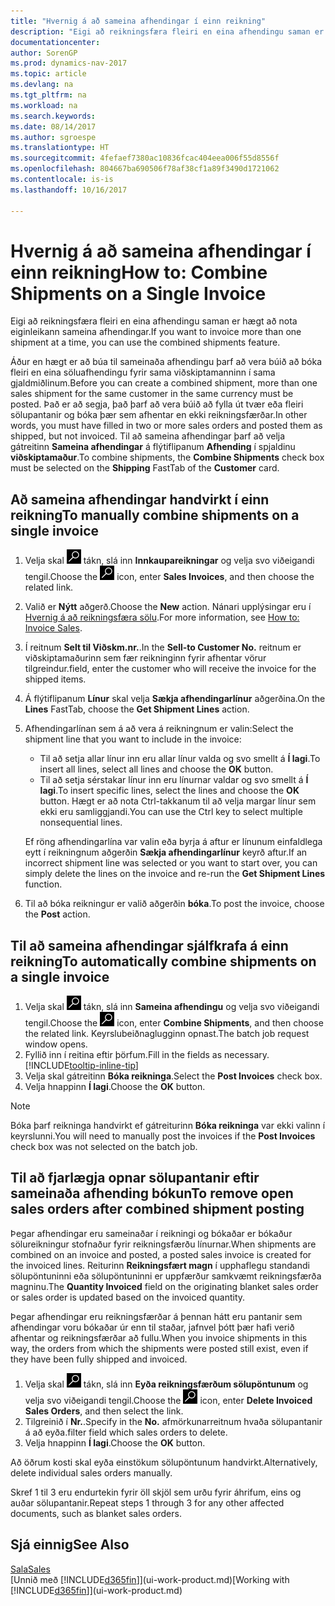 ```yaml
---
title: "Hvernig á að sameina afhendingar í einn reikning"
description: "Eigi að reikningsfæra fleiri en eina afhendingu saman er hægt að nota eiginleikann sameina afhendingar."
documentationcenter: 
author: SorenGP
ms.prod: dynamics-nav-2017
ms.topic: article
ms.devlang: na
ms.tgt_pltfrm: na
ms.workload: na
ms.search.keywords: 
ms.date: 08/14/2017
ms.author: sgroespe
ms.translationtype: HT
ms.sourcegitcommit: 4fefaef7380ac10836fcac404eea006f55d8556f
ms.openlocfilehash: 804667ba690506f78af38cf1a89f3490d1721062
ms.contentlocale: is-is
ms.lasthandoff: 10/16/2017

---
```

# <a name="how-to-combine-shipments-on-a-single-invoice"></a><span data-ttu-id="a0290-103">Hvernig á að sameina afhendingar í einn reikning</span><span class="sxs-lookup"><span data-stu-id="a0290-103">How to: Combine Shipments on a Single Invoice</span></span>
<span data-ttu-id="a0290-104">Eigi að reikningsfæra fleiri en eina afhendingu saman er hægt að nota eiginleikann sameina afhendingar.</span><span class="sxs-lookup"><span data-stu-id="a0290-104">If you want to invoice more than one shipment at a time, you can use the combined shipments feature.</span></span>  

 <span data-ttu-id="a0290-105">Áður en hægt er að búa til sameinaða afhendingu þarf að vera búið að bóka fleiri en eina söluafhendingu fyrir sama viðskiptamanninn í sama gjaldmiðlinum.</span><span class="sxs-lookup"><span data-stu-id="a0290-105">Before you can create a combined shipment, more than one sales shipment for the same customer in the same currency must be posted.</span></span> <span data-ttu-id="a0290-106">Það er að segja, það þarf að vera búið að fylla út tvær eða fleiri sölupantanir og bóka þær sem afhentar en ekki reikningsfærðar.</span><span class="sxs-lookup"><span data-stu-id="a0290-106">In other words, you must have filled in two or more sales orders and posted them as shipped, but not invoiced.</span></span> <span data-ttu-id="a0290-107">Til að sameina afhendingar þarf að velja gátreitinn **Sameina afhendingar** á flýtiflipanum **Afhending** í spjaldinu **viðskiptamaður**.</span><span class="sxs-lookup"><span data-stu-id="a0290-107">To combine shipments, the **Combine Shipments** check box must be selected on the **Shipping** FastTab of the **Customer** card.</span></span>  

## <a name="to-manually-combine-shipments-on-a-single-invoice"></a><span data-ttu-id="a0290-108">Að sameina afhendingar handvirkt í einn reikning</span><span class="sxs-lookup"><span data-stu-id="a0290-108">To manually combine shipments on a single invoice</span></span>  
1. <span data-ttu-id="a0290-109">Velja skal ![Leit að síðu eða skýrslu](media/ui-search/search_small.png "Leit að síðu eða skýrslu táknið") tákn, slá inn **Innkaupareikningar** og velja svo viðeigandi tengil.</span><span class="sxs-lookup"><span data-stu-id="a0290-109">Choose the ![Search for Page or Report](media/ui-search/search_small.png "Search for Page or Report icon") icon, enter **Sales Invoices**, and then choose the related link.</span></span>  
2. <span data-ttu-id="a0290-110">Valið er **Nýtt** aðgerð.</span><span class="sxs-lookup"><span data-stu-id="a0290-110">Choose the **New** action.</span></span> <span data-ttu-id="a0290-111">Nánari upplýsingar eru í [Hvernig á að reikningsfæra sölu](sales-how-invoice-sales.md).</span><span class="sxs-lookup"><span data-stu-id="a0290-111">For more information, see [How to: Invoice Sales](sales-how-invoice-sales.md).</span></span>
3. <span data-ttu-id="a0290-112">Í reitnum **Selt til Viðskm.nr.**.</span><span class="sxs-lookup"><span data-stu-id="a0290-112">In the **Sell-to Customer No.**</span></span> <span data-ttu-id="a0290-113">reitnum er viðskiptamaðurinn sem fær reikninginn fyrir afhentar vörur tilgreindur.</span><span class="sxs-lookup"><span data-stu-id="a0290-113">field, enter the customer who will receive the invoice for the shipped items.</span></span>  
4. <span data-ttu-id="a0290-114">Á flýtiflipanum **Línur** skal velja **Sækja afhendingarlínur** aðgerðina.</span><span class="sxs-lookup"><span data-stu-id="a0290-114">On the **Lines** FastTab, choose the **Get Shipment Lines** action.</span></span>  
5. <span data-ttu-id="a0290-115">Afhendingarlínan sem á að vera á reikningnum er valin:</span><span class="sxs-lookup"><span data-stu-id="a0290-115">Select the shipment line that you want to include in the invoice:</span></span>  

    - <span data-ttu-id="a0290-116">Til að setja allar línur inn eru allar línur valda og svo smellt á **Í lagi**.</span><span class="sxs-lookup"><span data-stu-id="a0290-116">To insert all lines, select all lines and choose the **OK** button.</span></span>  
    - <span data-ttu-id="a0290-117">Til að setja sérstakar línur inn eru línurnar valdar og svo smellt á **Í lagi**.</span><span class="sxs-lookup"><span data-stu-id="a0290-117">To insert specific lines, select the lines and choose the **OK** button.</span></span> <span data-ttu-id="a0290-118">Hægt er að nota Ctrl-takkanum til að velja margar línur sem ekki eru samliggjandi.</span><span class="sxs-lookup"><span data-stu-id="a0290-118">You can use the Ctrl key to select multiple nonsequential lines.</span></span>  

    <span data-ttu-id="a0290-119">Ef röng afhendingarlína var valin eða byrja á aftur er línunum einfaldlega eytt í reikningnum aðgerðin **Sækja afhendingarlínur** keyrð aftur.</span><span class="sxs-lookup"><span data-stu-id="a0290-119">If an incorrect shipment line was selected or you want to start over, you can simply delete the lines on the invoice and re-run the **Get Shipment Lines** function.</span></span>  
7. <span data-ttu-id="a0290-120">Til að bóka reikningur er valið aðgerðin **bóka**.</span><span class="sxs-lookup"><span data-stu-id="a0290-120">To post the invoice, choose the **Post** action.</span></span>  

## <a name="to-automatically-combine-shipments-on-a-single-invoice"></a><span data-ttu-id="a0290-121">Til að sameina afhendingar sjálfkrafa á einn reikning</span><span class="sxs-lookup"><span data-stu-id="a0290-121">To automatically combine shipments on a single invoice</span></span>  
1. <span data-ttu-id="a0290-122">Velja skal ![Leit að síðu eða skýrslu](media/ui-search/search_small.png "Leit að síðu eða skýrslu táknið") tákn, slá inn **Sameina afhendingu** og velja svo viðeigandi tengil.</span><span class="sxs-lookup"><span data-stu-id="a0290-122">Choose the ![Search for Page or Report](media/ui-search/search_small.png "Search for Page or Report icon") icon, enter **Combine Shipments**, and then choose the related link.</span></span> <span data-ttu-id="a0290-123">Keyrslubeiðnaglugginn  opnast.</span><span class="sxs-lookup"><span data-stu-id="a0290-123">The batch job request window opens.</span></span>  
2. <span data-ttu-id="a0290-124">Fyllið inn í reitina eftir þörfum.</span><span class="sxs-lookup"><span data-stu-id="a0290-124">Fill in the fields as necessary.</span></span> [!INCLUDE[tooltip-inline-tip](includes/tooltip-inline-tip_md.md)]
3. <span data-ttu-id="a0290-125">Velja skal gátreitinn **Bóka reikninga**.</span><span class="sxs-lookup"><span data-stu-id="a0290-125">Select the **Post Invoices** check box.</span></span>  
4.  <span data-ttu-id="a0290-126">Velja hnappinn **Í lagi**.</span><span class="sxs-lookup"><span data-stu-id="a0290-126">Choose the **OK** button.</span></span>  

> [!NOTE]  
>  <span data-ttu-id="a0290-127">Bóka þarf reikninga handvirkt ef gátreiturinn **Bóka reikninga** var ekki valinn í keyrslunni.</span><span class="sxs-lookup"><span data-stu-id="a0290-127">You will need to manually post the invoices if the **Post Invoices** check box was not selected on the batch job.</span></span>  

## <a name="to-remove-open-sales-orders-after-combined-shipment-posting"></a><span data-ttu-id="a0290-128">Til að fjarlægja opnar sölupantanir eftir sameinaða afhending bókun</span><span class="sxs-lookup"><span data-stu-id="a0290-128">To remove open sales orders after combined shipment posting</span></span> 
<span data-ttu-id="a0290-129">Þegar afhendingar eru sameinaðar í reikningi og bókaðar er bókaður sölureikningur stofnaður fyrir reikningsfærðu línurnar.</span><span class="sxs-lookup"><span data-stu-id="a0290-129">When shipments are combined on an invoice and posted, a posted sales invoice is created for the invoiced lines.</span></span> <span data-ttu-id="a0290-130">Reiturinn **Reikningsfært magn** í upphaflegu standandi sölupöntuninni eða sölupöntuninni er uppfærður samkvæmt reikningsfærða magninu.</span><span class="sxs-lookup"><span data-stu-id="a0290-130">The **Quantity Invoiced** field on the originating blanket sales order or sales order is updated based on the invoiced quantity.</span></span>  

<span data-ttu-id="a0290-131">Þegar afhendingar eru reikningsfærðar á þennan hátt eru pantanir sem afhendingar voru bókaðar úr enn til staðar, jafnvel þótt þær hafi verið afhentar og reikningsfærðar að fullu.</span><span class="sxs-lookup"><span data-stu-id="a0290-131">When you invoice shipments in this way, the orders from which the shipments were posted still exist, even if they have been fully shipped and invoiced.</span></span>   

1. <span data-ttu-id="a0290-132">Velja skal ![Leit að síðu eða skýrslu](media/ui-search/search_small.png "Leit að síðu eða skýrslu táknið") tákn, slá inn **Eyða reikningsfærðum sölupöntunum** og velja svo viðeigandi tengil.</span><span class="sxs-lookup"><span data-stu-id="a0290-132">Choose the ![Search for Page or Report](media/ui-search/search_small.png "Search for Page or Report icon") icon, enter **Delete Invoiced Sales Orders**, and then select the link.</span></span>  
2. <span data-ttu-id="a0290-133">Tilgreinið í **Nr.**.</span><span class="sxs-lookup"><span data-stu-id="a0290-133">Specify in the **No.**</span></span> <span data-ttu-id="a0290-134">afmörkunarreitnum hvaða sölupantanir á að eyða.</span><span class="sxs-lookup"><span data-stu-id="a0290-134">filter field which sales orders to delete.</span></span>  
3. <span data-ttu-id="a0290-135">Velja hnappinn **Í lagi**.</span><span class="sxs-lookup"><span data-stu-id="a0290-135">Choose the **OK** button.</span></span>  

<span data-ttu-id="a0290-136">Að öðrum kosti skal eyða einstökum sölupöntunum handvirkt.</span><span class="sxs-lookup"><span data-stu-id="a0290-136">Alternatively, delete individual sales orders manually.</span></span>  

<span data-ttu-id="a0290-137">Skref 1 til 3 eru endurtekin fyrir öll skjöl sem urðu fyrir áhrifum, eins og auðar sölupantanir.</span><span class="sxs-lookup"><span data-stu-id="a0290-137">Repeat steps 1 through 3 for any other affected documents, such as blanket sales orders.</span></span>

## <a name="see-also"></a><span data-ttu-id="a0290-138">Sjá einnig</span><span class="sxs-lookup"><span data-stu-id="a0290-138">See Also</span></span>  
[<span data-ttu-id="a0290-139">Sala</span><span class="sxs-lookup"><span data-stu-id="a0290-139">Sales</span></span>](sales-manage-sales.md)  
<span data-ttu-id="a0290-140">[Unnið með [!INCLUDE[d365fin](includes/d365fin_md.md)]](ui-work-product.md)</span><span class="sxs-lookup"><span data-stu-id="a0290-140">[Working with [!INCLUDE[d365fin](includes/d365fin_md.md)]](ui-work-product.md)</span></span>


